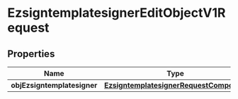 
# EzsigntemplatesignerEditObjectV1Request

## Properties
| Name | Type | Description | Notes |
| ------------ | ------------- | ------------- | ------------- |
| **objEzsigntemplatesigner** | [**EzsigntemplatesignerRequestCompound**](EzsigntemplatesignerRequestCompound.md) |  |  |



